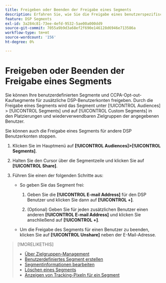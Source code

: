 ```yaml
---
title: Freigeben oder Beenden der Freigabe eines Segments
description: Erfahren Sie, wie Sie die Freigabe eines benutzerspezifischen oder CCPA-Opt-out-Kaufsegments für andere DSP-Benutzerkonten aufheben oder beenden.
feature: DSP Segments
exl-id: 3a284c81-73ee-4efd-9532-5ae00a000dd9
source-git-commit: 7055a9b9d3a68ef2f690e146128d6946e713586a
workflow-type: tm+mt
source-wordcount: '156'
ht-degree: 0%

---
```


# Freigeben oder Beenden der Freigabe eines Segments

Sie können Ihre benutzerdefinierten Segmente und CCPA-Opt-out-Kaufsegmente für zusätzliche DSP-Benutzerkonten freigeben. Durch die Freigabe eines Segments wird das Segment unter [!UICONTROL Audiences] > [!UICONTROL Segments] und auf [!UICONTROL Custom Segments] in den Platzierungen und wiederverwendbaren Zielgruppen der angegebenen Benutzer.

Sie können auch die Freigabe eines Segments für andere DSP Benutzerkonten stoppen.

1. Klicken Sie im Hauptmenü auf **[!UICONTROL Audiences]>[!UICONTROL Segments]**.

1. Halten Sie den Cursor über die Segmentzeile und klicken Sie auf **[!UICONTROL Share]**.

1. Führen Sie einen der folgenden Schritte aus:

   * So geben Sie das Segment frei:

      1. Geben Sie die **[!UICONTROL E-mail Address]** für den DSP Benutzer und klicken Sie dann auf **[!UICONTROL +]**.

      1. (Optional) Geben Sie für jeden zusätzlichen Benutzer einen anderen **[!UICONTROL E-mail Address]** und klicken Sie anschließend auf **[!UICONTROL +]**.
   * Um die Freigabe des Segments für einen Benutzer zu beenden, klicken Sie auf **[!UICONTROL Unshare]** neben der E-Mail-Adresse.


>[!MORELIKETHIS]
>
>* [Über Zielgruppen-Management](audience-about.md)
>* [Benutzerdefiniertes Segment erstellen](custom-segment-create.md)
>* [Segmentinformationen bearbeiten](segment-edit.md)
>* [Löschen eines Segments](segment-delete.md)
>* [Anzeigen von Tracking-Pixeln für ein Segment](segment-view-pixels.md)

